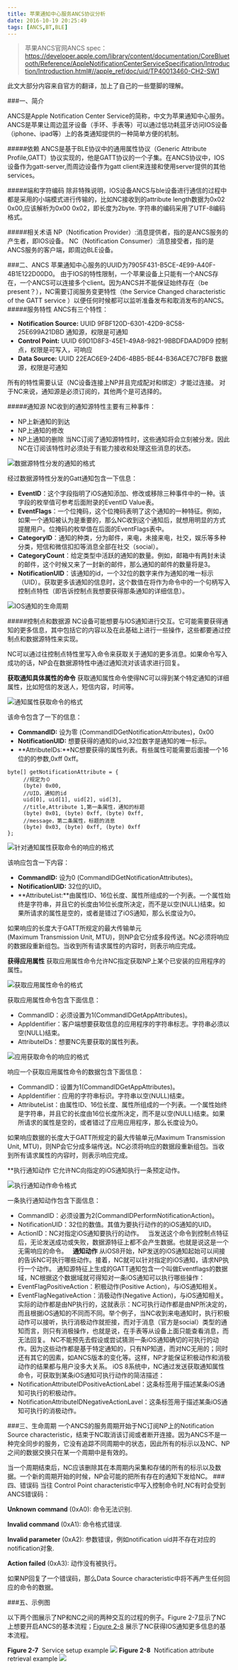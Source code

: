 ```yaml
---
title: 苹果通知中心服务ANCS协议分析
date: 2016-10-19 20:25:49
tags: [ANCS,BT,BLE]
---
```


>苹果ANCS官网ANCS spec：
https://developer.apple.com/library/content/documentation/CoreBluetooth/Reference/AppleNotificationCenterServiceSpecification/Introduction/Introduction.html#//apple_ref/doc/uid/TP40013460-CH2-SW1

此文大部分内容来自官方的翻译，加上了自己的一些蹩脚的理解。

###一、简介

ANCS是Apple Notification Center Service的简称，中文为苹果通知中心服务。
ANCS是苹果让周边蓝牙设备（手环、手表等）可以通过低功耗蓝牙访问IOS设备（iphone、ipad等）上的各类通知提供的一种简单方便的机制。

<!-- more -->

#####依赖
ANCS是基于BLE协议中的通用属性协议（Generic Attribute Profile,GATT）协议实现的，他是GATT协议的一个子集。在ANCS协议中，IOS设备作为gatt-server,而周边设备作为gatt client来连接和使用server提供的其他services。

#####端和字符编码
除非特殊说明，IOS设备ANCS与ble设备进行通信的过程中都是采用的小端模式进行传输的，比如NC接收到的attribute length数据为0x02 0x00,应该解析为0x00 0x02，即长度为2byte.
字符串的编码采用了UTF-8编码格式。

#####相关术语
NP（Notification Provider）:消息提供者，指的是ANCS服务的产生者，即IOS设备。
NC（Notification Consumer）:消息接受者，指的是ANCS服务的客户端，即周边BLE设备。

###二、ANCS
苹果通知中心服务的UUID为7905F431-B5CE-4E99-A40F-4B1E122D00D0。
由于IOS的特性限制，一个苹果设备上只能有一个ANCS存在，一个ANCS可以连接多个client。因为ANCS并不能保证始终存在（be present？），NC需要订阅服务变更特性（the Service Changed characteristic of the GATT service ）以便任何时候都可以监听准备发布和取消发布的ANCS。
#####服务特性
ANCS有三个特性：
- **Notification Source:** UUID 9FBF120D-6301-42D9-8C58-25E699A21DBD
通知源，权限是可通知
- **Control Point:** UUID 69D1D8F3-45E1-49A8-9821-9BBDFDAAD9D9
控制点，权限是可写入，可响应
- **Data Source:** UUID 22EAC6E9-24D6-4BB5-BE44-B36ACE7C7BFB
数据源，权限是可通知

所有的特性需要认证（NC设备连接上NP并且完成配对和绑定）才能过连接。
对于NC来说，通知源是必须订阅的，其他两个是可选择的。

#####通知源
NC收到的通知源特性主要有三种事件：
- NP上新通知的到达
- NP上通知的修改
- NP上通知的删除
当NC订阅了通知源特性时，这些通知将会立刻被分发。因此NC在订阅该特性时必须处于有能力接收和处理这些消息的状态。


![数据源特性分发的通知的格式](http://upload-images.jianshu.io/upload_images/1806858-3b3225c856b5737c.png?imageMogr2/auto-orient/strip%7CimageView2/2/w/1240)

经过数据源特性分发的Gatt通知包含一下信息：
- **EventID**：这个字段指明了iOS通知添加、修改或移除三种事件中的一种。该字段的枚举值可参考后面附录的EventID Value表。
- **EventFlags**：一个位掩码，这个位掩码表明了这个通知的一种特征。例如，如果一个通知被认为是重要的，那么NC收到这个通知后，就想用明显的方式提醒用户。位掩码的枚举值在后面的EventFlags表中。
- **CategoryID**：通知的种类，分为邮件，来电，未接来电，社交，娱乐等多种分类，短信和微信扣扣等消息全部在社交（social）。
- **CategoryCount**：给定类型中活跃的通知的数量。例如，邮箱中有两封未读的邮件，这个时候又来了一封新的邮件，那么通知的邮件的数量将是3。
- **NotificationUID**：该通知的id，一个32位的数字来作为通知的唯一标示（UID）。获取更多该通知的信息时，这个数值在将作为命令中的一个句柄写入控制点特性（即告诉控制点我想要获得那条通知的详细信息）。


![IOS通知的生命周期](http://upload-images.jianshu.io/upload_images/1806858-23b52ef6824caca1.png?imageMogr2/auto-orient/strip%7CimageView2/2/w/1240)


#####控制点和数据源
NC设备可能想要与IOS通知进行交互。它可能需要获得通知的更多信息，其中包括它的内容以及在此基础上进行一些操作，这些都要通过控制点和数据源特性来实现。

NC可以通过往控制点特性里写入命令来获取关于通知的更多消息。如果命令写入成功的话，NP会在数据源特性中通过通知流对该请求进行回复。

**获取通知具体属性的命令**
获取通知属性命令使得NC可以得到某个特定通知的详细属性，比如短信的发送人，短信内容，时间等。


![通知属性获取命令的格式](http://upload-images.jianshu.io/upload_images/1806858-482d355490647785.png?imageMogr2/auto-orient/strip%7CimageView2/2/w/1240)

该命令包含了一下的信息：
- **CommandID:** 设为零 (CommandIDGetNotificationAttributes)，0x00
- **NotificationUID:** 想要获得的通知的uid,32位数字是通知的唯一标示。
- **AttributeIDs:**NC想要获得的属性列表。有些属性可能需要后面接一个16位的的参数,0xff 0xff。

```
byte[] getNotificationAttribute = {
     //规定为０
     (byte) 0x00,
     //UID，通知的id
     uid[0], uid[1], uid[2], uid[3],
     //title,Attribute 1,第一条属性，通知的标题
     (byte) 0x01, (byte) 0xff, (byte) 0xff,
     //message，第二条属性，标题的消息
     (byte) 0x03, (byte) 0xff, (byte) 0xff
};
```

![针对通知属性获取命令的响应的格式](http://upload-images.jianshu.io/upload_images/1806858-5a6c98d73d958b62.png?imageMogr2/auto-orient/strip%7CimageView2/2/w/1240)

该响应包含一下内容：

- **CommandID:** 设为0 (CommandIDGetNotificationAttributes)。
- **NotificationUID:** 32位的UID。
- **AttributeList:**由属性ID、16位长度、属性所组成的一个列表。一个属性始终是字符串，并且它的长度由16位长度所决定，而不是以空(NULL)结束。如果所请求的属性是空的，或者是错过了iOS通知，那么长度设为0。

如果响应的长度大于GATT所规定的最大传输单元(Maximum Transmission Unit, MTU)，则NP会它分成多段传送。NC必须将响应的数据段重新组包。当收到所有请求属性的内容时，则表示响应完成。

**获得应用属性**
获取应用属性命令允许NC指定获取NP上某个已安装的应用程序的属性。

![获取应用属性命令的格式](http://upload-images.jianshu.io/upload_images/1806858-065e6cd41c89493a.png?imageMogr2/auto-orient/strip%7CimageView2/2/w/1240)

获取应用属性命令包含下面信息：

- CommandID：必须设置为1(CommandIDGetAppAttributes)。
- AppIdentifier：客户端想要获取信息的应用程序的字符串标志。字符串必须以空(NULL)结束。
- AttributeIDs：想要NC先要获取的属性列表。

![应用获取命令的响应的格式](http://upload-images.jianshu.io/upload_images/1806858-837604cfd967f86a.png?imageMogr2/auto-orient/strip%7CimageView2/2/w/1240)

响应一个获取应用属性命令的数据包含下面信息：

- CommandID：设置为1(CommandIDGetAppAttributes)。
- AppIdentifier：应用的字符串标识。字符串以空(NULL)结束。
- AttributeList：由属性ID、16位长度、属性所组成的一个列表。一个属性始终是字符串，并且它的长度由16位长度所决定，而不是以空(NULL)结束。如果所请求的属性是空的，或者错过了应用应用程序，那么长度设为0。

如果响应数据的长度大于GATT所规定的最大传输单元(Maximum Transmission Unit, MTU)，则NP会它分成多端传送。NC必须将响应的数据段重新组包。当收到所有请求属性的内容时，则表示响应完成。

**执行通知动作
它允许NC向指定的iOS通知执行一条预定动作。

![执行通知动作命令格式](http://upload-images.jianshu.io/upload_images/1806858-f6b5c46bc35b3140.png?imageMogr2/auto-orient/strip%7CimageView2/2/w/1240)

一条执行通知动作包含下面信息：
- CommandID：必须设置为2(CommandIDPerformNotificationAction)。
- NotificationUID：32位的数值。其值为要执行动作的的iOS通知的UID。
- ActionID：NC对指定iOS通知要执行的动作。
 
当发送这个命令到控制点特征后，无论发送成功或失败，数据源特征上都不会产生数据。也就是说这是一个无需响应的命令。
 
**通知动作**
从iOS8开始，NP发送的iOS通知起始可以间接的告诉NC可执行哪些动作。接着，NC就可以针对指定的iOS通知，请求NP执行一个动作。
通知源特征上生成的GATT通知包含一个叫做Eventflags的数据域，NC根据这个数据域就可得知对一条iOS通知可以执行哪些操作：
- EventFlagPositiveAction：积极动作(Positive Action)，与iOS通知相关。
- EventFlagNegativeAction：消极动作(Negative Action)，与iOS通知相关。
 
实际的动作都是由NP执行的，这就表示：NC可执行动作都是由NP所决定的，而且根据iOS通知的不同而不同。举个例子，当NC收到来电通知时，执行积极动作可以接听，执行消极动作就拒接，而对于消息（官方是social）类型的通知而言，则只有消极操作，也就是说，在手表等从设备上面只能查看消息，而无法回复。
NC不能预先去假设或尝试猜测一条iOS通知确切的可执行的动作。因为这些动作都是基于特定通知的，只有NP知道，而对NC无用的；同时还有其它的因素，如ANCS版本的变化等。这样，NP才能保证积极动作和消极动作的结果都与用户没多大关系。
iOS 8系统中，NC通过发送获取通知属性命令，可获取到某条iOS通知可执行动作的简洁描述：
- NotificationAttributeIDPositiveActionLabel：这条标签用于描述某条iOS通知可执行的积极动作。
- NotificationAttributeIDNegativeActionLavel：这条标签用于描述某条iOS通知可执行的消极动作。

###三、生命周期
一个ANCS的服务周期开始于NC订阅NP上的Notification Source characteristic，结束于NC取消该订阅或者断开连接。因为ANCS不是一种完全同步的服务，它没有追踪不同周期中的状态，因此所有的标示以及NC、NP之间的数据交换只在某一个周期中是有效的。

当一个周期结束后，NC应该删除其在本周期内采集和存储的所有的标示以及数据。一个新的周期开始的时候，NP会可能的把所有存在的通知下发给NC。
###四、错误码
当往 Control Point characteristic中写入控制命令时,NC有时会受到ANCS错误码：

**Unknown command** (0xA0): 命令无法识别.

**Invalid command** (0xA1): 命令格式错误.

**Invalid parameter** (0xA2): 参数错误，例如notification uid并不存在对应的notification对象.

**Action failed** (0xA3): 动作没有被执行。

如果NP回复了一个错误码，那么Data Source characteristic中将不再产生任何回应的命令的数据。

###五、示例图

以下两个图展示了NP和NC之间的两种交互的过程的例子。Figure 2-7显示了NC上想要开启ANCS的基本流程；[Figure 2-8](https://developer.apple.com/library/content/documentation/CoreBluetooth/Reference/AppleNotificationCenterServiceSpecification/Specification/Specification.html#//apple_ref/doc/uid/TP40013460-CH1-SW16) 展示了NC获得IOS通知更多信息的基本流程。

**Figure 2-7**  Service setup example
![](https://developer.apple.com/library/content/documentation/CoreBluetooth/Reference/AppleNotificationCenterServiceSpecification/Art/serviceSetupExample_2x.png)
**Figure 2-8**  Notification attribute retrieval example
![](https://developer.apple.com/library/content/documentation/CoreBluetooth/Reference/AppleNotificationCenterServiceSpecification/Art/notificationAttributeRetrievalExample_2x.png)
